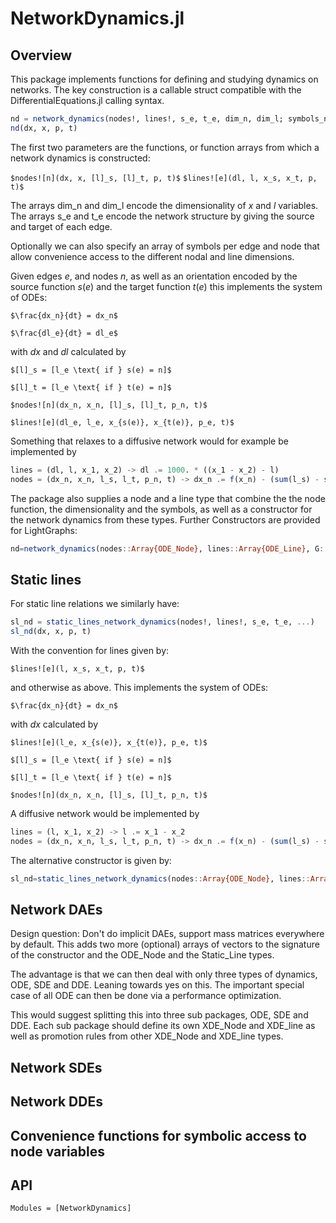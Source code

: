# NetworkDynamics.jl

## Overview

This package implements functions for defining and studying dynamics on networks.
The key construction is a callable struct compatible with the
DifferentialEquations.jl calling syntax.

```julia
nd = network_dynamics(nodes!, lines!, s_e, t_e, dim_n, dim_l; symbols_n=nothing, symbols_l=nothing)
nd(dx, x, p, t)
```

The first two parameters are the functions, or function arrays from which a network dynamics is
constructed:

``$nodes![n](dx, x, [l]_s, [l]_t, p, t)$``
``$lines![e](dl, l, x_s, x_t, p, t)$``

The arrays dim_n and dim_l encode the dimensionality of $x$ and $l$ variables.
The arrays s_e and t_e encode the network structure by giving the source and
target of each edge.

Optionally we can also specify an array of symbols per edge and node that allow
convenience access to the different nodal and line dimensions.

Given edges $e$, and nodes $n$, as well as an orientation encoded by
the source function $s(e)$ and the target function $t(e)$
this implements the system of ODEs:

``$\frac{dx_n}{dt} = dx_n$``

``$\frac{dl_e}{dt} = dl_e$``

with $dx$ and $dl$ calculated by

``$[l]_s = [l_e \text{ if } s(e) = n]$``

``$[l]_t = [l_e \text{ if } t(e) = n]$``

``$nodes![n](dx_n, x_n, [l]_s, [l]_t, p_n, t)$``

``$lines![e](dl_e, l_e, x_{s(e)}, x_{t(e)}, p_e, t)$``

Something that relaxes to a diffusive network would for example be
implemented by


```julia
lines = (dl, l, x_1, x_2) -> dl .= 1000. * ((x_1 - x_2) - l)
nodes = (dx_n, x_n, l_s, l_t, p_n, t) -> dx_n .= f(x_n) - (sum(l_s) - sum(l_t))
```

The package also supplies a node and a line type that combine the the node
function, the dimensionality and the symbols, as well as a constructor for the
network dynamics from these types. Further Constructors are provided for
LightGraphs:

```julia
nd=network_dynamics(nodes::Array{ODE_Node}, lines::Array{ODE_Line}, G::AbstractGraph)
```

## Static lines

For static line relations we similarly have:

```julia
sl_nd = static_lines_network_dynamics(nodes!, lines!, s_e, t_e, ...)
sl_nd(dx, x, p, t)
```

With the convention for lines given by:

``$lines![e](l, x_s, x_t, p, t)$``

and otherwise as above. This implements the system of ODEs:

``$\frac{dx_n}{dt} = dx_n$``

with $dx$ calculated by

``$lines![e](l_e, x_{s(e)}, x_{t(e)}, p_e, t)$``

``$[l]_s = [l_e \text{ if } s(e) = n]$``

``$[l]_t = [l_e \text{ if } t(e) = n]$``

``$nodes![n](dx_n, x_n, [l]_s, [l]_t, p_n, t)$``

A diffusive network would be implemented by

```julia
lines = (l, x_1, x_2) -> l .= x_1 - x_2
nodes = (dx_n, x_n, l_s, l_t, p_n, t) -> dx_n .= f(x_n) - (sum(l_s) - sum(l_t))
```

The alternative constructor is given by:

```julia
sl_nd=static_lines_network_dynamics(nodes::Array{ODE_Node}, lines::Array{Static_Line}, G::AbstractGraph)
```

## Network DAEs

Design question: Don't do implicit DAEs, support mass matrices everywhere by
default. This adds two more (optional) arrays of vectors to the signature of
the constructor and the ODE_Node and the Static_Line types.

The advantage is that we can then deal with only three types of dynamics, ODE,
SDE and DDE. Leaning towards yes on this. The important special case of all ODE
can then be done via a performance optimization.

This would suggest splitting this into three sub packages, ODE, SDE and DDE.
Each sub package should define its own XDE_Node and XDE_line as well as
promotion rules from other XDE_Node and XDE_line types.

## Network SDEs
## Network DDEs

## Convenience functions for symbolic access to node variables

## API

```@autodocs
Modules = [NetworkDynamics]
```
